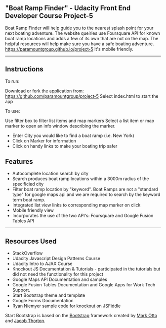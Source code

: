 "Boat Ramp Finder" - Udacity Front End Developer Course Project-5
--------

Boat Ramp Finder will help guide you to the nearest splash point for your next boating adventure. The website queiries use Foursquare API for known boat ramp locations and adds a few of its own that are not on the map. The helpful resources will help make sure you have a safe boating adventure. https://paramountgroup.github.io/project-5 It's mobile friendly. 
***
Instructions
-------
To run:

Download or fork the application from: https://github.com/paramountgroup/project-5
Select index.html to start the app

To use:

Use filter box to filter list items and map markers
Select a list item or map marker to open an info window describing the marker.
* Enter City you would like to find a boat ramp (i.e. New York)
* Click on Marker for information
* Click on handy links to make your boating trip safer


Features
-------

* Autocomplete location search by city
* Search produces boat ramp locations within a 3000m radius of the specificied city
* Filter boat ramp location by "keyword". Boat Ramps are not a "standard type" for google maps api and we are required to search by the keyword term boat ramp. 
* Integrated list view links to corresponding map marker on click
* Mobile friendly view
* Incorporates the use of the two API's: Foursquare and Google Fusion Tables API


***

Resources Used
-----

* StackOverflow
* Udacity Javascript Design Patterns Course
* Udacity Intro to AJAX Course
* Knockout JS Documentation & Tutorials - participated in the tutorials but did not need the functionality for this project
* Google Maps API Documentation and samples
* Google Fusion Tables Documentation and Google Apps for Work Tech Support.
* Start Bootstrap theme and template
* Google Forms Documentation
* Ryan Niemyer sample code for knockout on JSFiddle




Start Bootstrap is based on the [Bootstrap](http://getbootstrap.com/) framework created by [Mark Otto](https://twitter.com/mdo) and [Jacob Thorton](https://twitter.com/fat).


